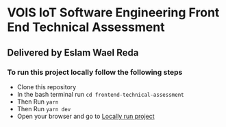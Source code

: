 # VOIS IoT Software Engineering Front End Technical Assessment

## Delivered by Eslam Wael Reda

### To run this project locally follow the following steps

- Clone this repository
- In the bash terminal run `cd frontend-technical-assessment`
- Then Run `yarn`
- Then Run `yarn dev`
- Open your browser and go to [Locally run project](http://localhost:5173)
